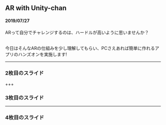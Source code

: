 ## AR with Unity-chan

#### 2019/07/27  

ARって自分でチャレンジするのは、ハードルが高いように思いませんか？<br><br>

今日はそんなARの仕組みを少し理解してもらい、PCさえあれば簡単に作れるアプリのハンズオンを実施します!

---


### 2枚目のスライド


+++


### 3枚目のスライド


---


### 4枚目のスライド
